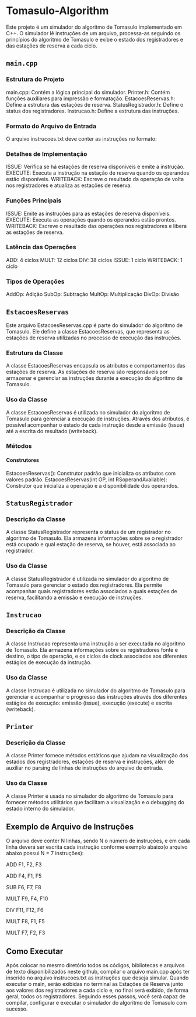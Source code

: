# Tomasulo-Algorithm
Este projeto é um simulador do algoritmo de Tomasulo implementado em C++. O simulador lê instruções de um arquivo, processa-as seguindo os princípios do algoritmo de Tomasulo e exibe o estado dos registradores e das estações de reserva a cada ciclo.

## `main.cpp`
### Estrutura do Projeto
main.cpp: Contém a lógica principal do simulador.
Printer.h: Contém funções auxiliares para impressão e formatação.
EstacoesReservas.h: Define a estrutura das estações de reserva.
StatusRegistrador.h: Define o status dos registradores.
Instrucao.h: Define a estrutura das instruções.
### Formato do Arquivo de Entrada
O arquivo instrucoes.txt deve conter as instruções no formato:
<opcode> <destino> <operando1> <operando2>
### Detalhes de Implementação
ISSUE: Verifica se há estações de reserva disponíveis e emite a instrução.
EXECUTE: Executa a instrução na estação de reserva quando os operandos estão disponíveis.
WRITEBACK: Escreve o resultado da operação de volta nos registradores e atualiza as estações de reserva.
### Funções Principais
ISSUE: Emite as instruções para as estações de reserva disponíveis.
EXECUTE: Executa as operações quando os operandos estão prontos.
WRITEBACK: Escreve o resultado das operações nos registradores e libera as estações de reserva.
### Latência das Operações
ADD: 4 ciclos
MULT: 12 ciclos
DIV: 38 ciclos
ISSUE: 1 ciclo
WRITEBACK: 1 ciclo
### Tipos de Operações
AddOp: Adição
SubOp: Subtração
MultOp: Multiplicação
DivOp: Divisão

## `EstacoesReservas`
Este arquivo EstacoesReservas.cpp é parte do simulador do algoritmo de Tomasulo. Ele define a classe EstacoesReservas, que representa as estações de reserva utilizadas no processo de execução das instruções.
### Estrutura da Classe
A classe EstacoesReservas encapsula os atributos e comportamentos das estações de reserva. As estações de reserva são responsáveis por armazenar e gerenciar as instruções durante a execução do algoritmo de Tomasulo.
### Uso da Classe
A classe EstacoesReservas é utilizada no simulador do algoritmo de Tomasulo para gerenciar a execução de instruções. Através dos atributos, é possível acompanhar o estado de cada instrução desde a emissão (issue) até a escrita do resultado (writeback).
### Métodos
#### Construtores
EstacoesReservas(): Construtor padrão que inicializa os atributos com valores padrão.
EstacoesReservas(int OP, int RSoperandAvailable): Construtor que inicializa a operação e a disponibilidade dos operandos.

## `StatusRegistrador`
### Descrição da Classe
A classe StatusRegistrador representa o status de um registrador no algoritmo de Tomasulo. Ela armazena informações sobre se o registrador está ocupado e qual estação de reserva, se houver, está associada ao registrador.
### Uso da Classe
A classe StatusRegistrador é utilizada no simulador do algoritmo de Tomasulo para gerenciar o estado dos registradores. Ela permite acompanhar quais registradores estão associados a quais estações de reserva, facilitando a emissão e execução de instruções.

## `Instrucao`
### Descrição da Classe
A classe Instrucao representa uma instrução a ser executada no algoritmo de Tomasulo. Ela armazena informações sobre os registradores fonte e destino, o tipo de operação, e os ciclos de clock associados aos diferentes estágios de execução da instrução.
### Uso da Classe
A classe Instrucao é utilizada no simulador do algoritmo de Tomasulo para gerenciar e acompanhar o progresso das instruções através dos diferentes estágios de execução: emissão (issue), execução (execute) e escrita (writeback).

## `Printer`
### Descrição da Classe
A classe Printer fornece métodos estáticos que ajudam na visualização dos estados dos registradores, estações de reserva e instruções, além de auxiliar no parsing de linhas de instruções do arquivo de entrada.
### Uso da Classe
A classe Printer é usada no simulador do algoritmo de Tomasulo para fornecer métodos utilitários que facilitam a visualização e o debugging do estado interno do simulador.

## Exemplo de Arquivo de Instruções
O arquivo deve conter N linhas, sendo N o número de instruções, e em cada linha deverá ser escrita cada instrução conforme exemplo abaixo(o arquivo abaixo possui N = 7 instruções):

ADD F1, F2, F3 

ADD F4, F1, F5 

SUB F6, F7, F8 

MULT F9, F4, F10 

DIV F11, F12, F6 

MULT F8, F1, F5 

MULT F7, F2, F3 


## Como Executar
Após colocar no mesmo diretório todos os códigos, bibliotecas e arquivos de texto disponibilizados neste github, compilar o arquivo main.cpp após ter inserido no arquivo instrucoes.txt as instruções que deseja simular.
Quando executar o main, serão exibidas no terminal as Estações de Reserva junto aos valores dos registradores a cada ciclo e, no final será exibido, de forma geral, todos os registradores.
Seguindo esses passos, você será capaz de compilar, configurar e executar o simulador do algoritmo de Tomasulo com sucesso.
